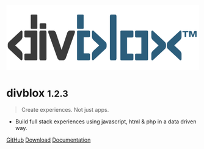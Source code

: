 <!-- _coverpage.md -->

![logo](_media/divblox-logo-1.png)

# divblox <small>1.2.3</small>

> Create experiences. Not just apps.

- Build full stack experiences using javascript, html & php in a data driven way. 

[GitHub](https://github.com/divblox/divblox/)
[Download](https://github.com/divblox/divblox/)
[Documentation](#what-is-divblox)
